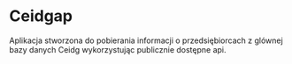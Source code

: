 # Ceidgap
Aplikacja stworzona do pobierania informacji o przedsiębiorcach z glównej bazy danych Ceidg wykorzystując publicznie 
dostępne api.
